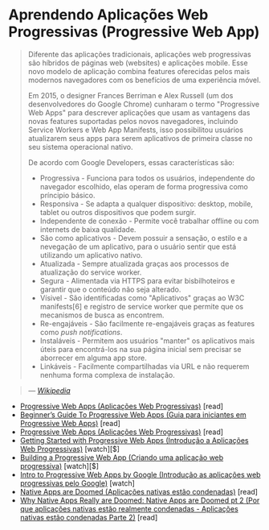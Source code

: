 # Aprendendo Aplicações Web Progressivas (Progressive Web App)

>Diferente das aplicações tradicionais, aplicações web progressivas são híbridos de páginas web (websites) e aplicações mobile. Esse novo modelo de aplicação combina features oferecidas pelos mais modernos navegadores com os benefícios de uma experiência móvel.
>
>Em 2015, o designer Frances Berriman e Alex Russell (um dos desenvolvedores do Google Chrome) cunharam o termo "Progressive Web Apps" para descrever aplicações que usam as vantagens das novas features suportadas pelos novos navegadores, incluindo Service Workers e Web App Manifests, isso possibilitou usuários atualizarem seus apps para serem aplicativos de primeira classe no seu sistema operacional nativo.
>
>De acordo com Google Developers, essas características são:
>
> * Progressiva - Funciona para todos os usuários, independente do navegador escolhido, elas operam de forma progressiva como príncipio básico.
> * Responsiva - Se adapta a qualquer dispositivo: desktop, mobile, tablet ou outros dispositivos que podem surgir.
> * Independente de conexão - Permite você trabalhar offline ou com internets de baixa qualidade.
> * São como aplicativos - Devem possuir a sensação, o estilo e a nevegação de um aplicativo, para o usuário sentir que está utilizando um aplicativo nativo.
> * Atualizada - Sempre atualizada graças aos processos de atualização do service worker.
> * Segura - Alimentada via HTTPS para evitar bisbilhoteiros e garantir que o conteúdo não seja alterado.
> * Vísivel - São identificadas como "Aplicativos" graças ao W3C manifests[6] e registro de service worker que permite que os mecanismos de busca as encontrem.
> * Re-engajáveis - São facilmente re-engajáveis graças as features como _push notifications_.
> * Instaláveis - Permitem aos usuários "manter" os aplicativos mais úteis para encontrá-los na sua página inicial sem precisar se aborrecer em alguma app store.
> * Linkáveis - Facilmente compartilhadas via URL e não requerem nenhuma forma complexa de instalação.

>
><cite>&#8212; [Wikipedia](https://pt.wikipedia.org/wiki/Progressive_Web_App)</cite>

* [Progressive Web Apps (Aplicações Web Progressivas)](https://developers.google.com/web/progressive-web-apps/) [read]
* [Beginner’s Guide To Progressive Web Apps (Guia para iniciantes em Progressive Web Apps)](https://www.smashingmagazine.com/2016/08/a-beginners-guide-to-progressive-web-apps/) [read]
* [Progressive Web Apps (Aplicações Web Progressivas)](https://developers.google.com/web/progressive-web-apps/) [read]
* [Getting Started with Progressive Web Apps (Introdução a Aplicações Web Progressivas)](https://www.pluralsight.com/courses/web-apps-progressive-getting-started) [watch][$]
* [Building a Progressive Web App (Criando uma aplicação web progressiva)](https://www.lynda.com/CSS-tutorials/Building-Progressive-Web-App/518052-2.html) [watch][$]
* [Intro to Progressive Web Apps by Google (Introdução as aplicações web progressivas pelo Google)](https://www.udacity.com/course/intro-to-progressive-web-apps--ud811) [watch]
* [Native Apps are Doomed (Aplicações nativas estão condenadas)](https://medium.com/javascript-scene/native-apps-are-doomed-ac397148a2c0#.rfw9hdym6) [read]
* [Why Native Apps Really are Doomed: Native Apps are Doomed pt 2 (Por que aplicações nativas estão realmente condenadas - Aplicações nativas estão condenadas Parte 2)](https://medium.com/javascript-scene/why-native-apps-really-are-doomed-native-apps-are-doomed-pt-2-e035b43170e9#.qjrm13yj3) [read]

